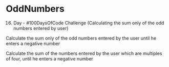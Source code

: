 # OddNumbers
16. Day - #100DaysOfCode Challenge (Calculating the sum only of the odd numbers entered by user)


Calculate the sum only of the odd numbers entered by the user until he enters a negative number

Calculate the sum of the numbers entered by the user which are multiples of four, until he enters a negative number

